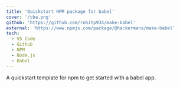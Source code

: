 ```yaml
---
title: 'Quickstart NPM package for babel'
cover: '/cba.png'
github: 'https://github.com/rohitp934/make-babel'
external: 'https://www.npmjs.com/package/@hackermans/make-babel'
tech:
  - VS Code
  - Github
  - NPM
  - Node.js
  - Babel
---
```


A quickstart template for npm to get started with a babel app.
